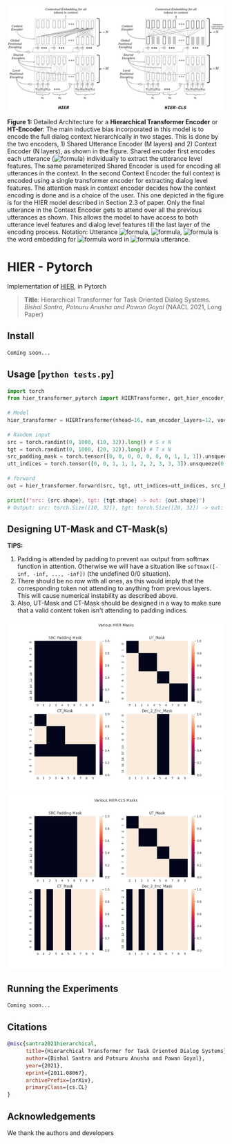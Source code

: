 ![Arch](./HIER_Encoder-combined.png)

**Figure 1:** Detailed Architecture for a **Hierarchical Transformer Encoder** or **HT-Encoder**: The main inductive bias incorporated in this model is to encode the full dialog context hierarchically in two stages. This is done by the two encoders, 1) Shared Utterance Encoder (M layers) and 2) Context Encoder (N layers), as shown in the figure. Shared encoder first encodes each utterance (![formula](https://render.githubusercontent.com/render/math?math=u_1,%20u_2,%20\dots,%20u_t)) individually to extract the utterance level features. The same parameterized Shared Encoder is used for encoding all utterances in the context. In the second Context Encoder the full context is encoded using a single transformer encoder for extracting dialog level features. The attention mask in context encoder decides how the context encoding is done and is a choice of the user. This one depicted in the figure is for the HIER model described in Section 2.3 of paper. Only the final utterance in the Context Encoder gets to attend over all the previous utterances as shown. This allows the model to have access to both utterance level features and dialog level features till the last layer of the encoding process. Notation: Utterance ![formula](https://render.githubusercontent.com/render/math?math=i), ![formula](https://render.githubusercontent.com/render/math?math=u_i%20=%20[w_{i1},%20\dots,%20w_{i|u_i|}]), ![formula](https://render.githubusercontent.com/render/math?math=w_{ij}) is the word embedding for ![formula](https://render.githubusercontent.com/render/math?math=j^{th}) word in ![formula](https://render.githubusercontent.com/render/math?math=i^{th}) utterance.

# HIER - Pytorch

Implementation of <a href="https://arxiv.org/abs/2011.08067">HIER</a>, in Pytorch

> **Title**: Hierarchical Transformer for Task Oriented Dialog Systems.
> *Bishal Santra, Potnuru Anusha and Pawan Goyal* (NAACL 2021, Long Paper)



## Install

```bash
Coming soon...
```

## Usage [`python tests.py`]

```python
import torch
from hier_transformer_pytorch import HIERTransformer, get_hier_encoder_mask

# Model
hier_transformer = HIERTransformer(nhead=16, num_encoder_layers=12, vocab_size=1000)

# Random input
src = torch.randint(0, 1000, (10, 32)).long() # S x N
tgt = torch.randint(0, 1000, (20, 32)).long() # T x N
src_padding_mask = torch.tensor([0, 0, 0, 0, 0, 0, 0, 1, 1, 1]).unsqueeze(0).expand(32, -1)
utt_indices = torch.tensor([0, 0, 1, 1, 1, 2, 2, 3, 3, 3]).unsqueeze(0).expand(32, -1)

# forward
out = hier_transformer.forward(src, tgt, utt_indices=utt_indices, src_key_padding_mask=src_padding_mask)

print(f"src: {src.shape}, tgt: {tgt.shape} -> out: {out.shape}")
# Output: src: torch.Size([10, 32]), tgt: torch.Size([20, 32]) -> out: torch.Size([20, 32, 512])
```

## Designing UT-Mask and CT-Mask(s)

**TIPS:**
1. Padding is attended by padding to prevent `nan` output from softmax function in attention. 
 Otherwise we will have a situation like `softmax([-inf, -inf, ..., -inf])` (the undefined 
 0/0 situation).
2. There should be no row with all ones, as this would imply that the corresponding token not attending to 
 anything from previous layers. This will cause numerical instability as described above.
3. Also, UT-Mask and CT-Mask should be designed in a way to make sure that a valid content token isn't attending
 to padding indices.

![hier](./plot_hier.png)
![hier-cls](./plot_hier_cls.png)

## Running the Experiments

```bash
Coming soon...
```

## Citations

```bibtex
@misc{santra2021hierarchical,
      title={Hierarchical Transformer for Task Oriented Dialog Systems}, 
      author={Bishal Santra and Potnuru Anusha and Pawan Goyal},
      year={2021},
      eprint={2011.08067},
      archivePrefix={arXiv},
      primaryClass={cs.CL}
}
```

## Acknowledgements

We thank the authors and developers 
